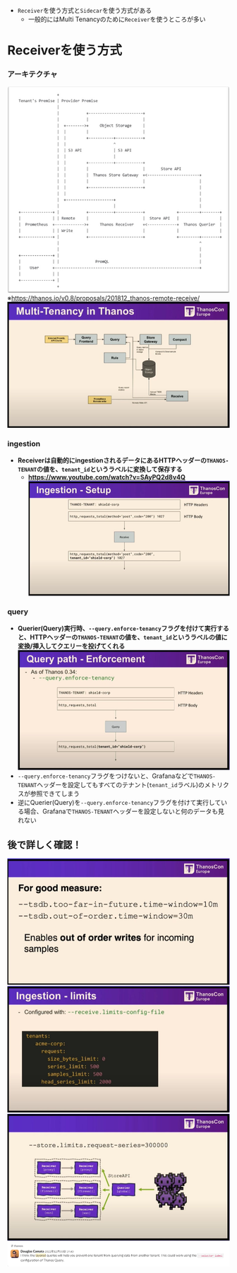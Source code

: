 - `Receiver`を使う方式と`Sidecar`を使う方式がある
  - 一般的にはMulti Tenancyのために`Receiver`を使うところが多い

# Receiverを使う方式
### アーキテクチャ
![](./image/multi-tenancy-receiver.jpg)  
※https://thanos.io/v0.8/proposals/201812_thanos-remote-receive/
![](./image/multi_tenancy_1.jpg)
### ingestion
- **Receiverは自動的にingestionされるデータにあるHTTPヘッダーの`THANOS-TENANT`の値を、`tenant_id`というラベルに変換して保存する**
  - **https://www.youtube.com/watch?v=SAyPQ2d8v4Q**  
  ![](./image/multi_tenancy_2.jpg)
### query
- **Querier(Query)実行時、`--query.enforce-tenancy`フラグを付けて実行すると、HTTPヘッダーの`THANOS-TENANT`の値を、`tenant_id`というラベルの値に変換/挿入してクエリーを投げてくれる**  
  ![](./image/multi_tenancy_4.jpg)
- `--query.enforce-tenancy`フラグをつけないと、Grafanaなどで`THANOS-TENANT`ヘッダーを設定してもすべてのテナント(`tenant_id`ラベル)のメトリクスが参照できてしまう
- 逆にQuerier(Query)を`--query.enforce-tenancy`フラグを付けて実行している場合、Grafanaで`THANOS-TENANT`ヘッダーを設定しないと何のデータも見れない


## 後で詳しく確認！
![](./image/allow_old_sample.jpg)
![](./image/multi_tenancy_3.jpg)
![](./image/limit_1.jpg)
![](./image/slack-1.png)

